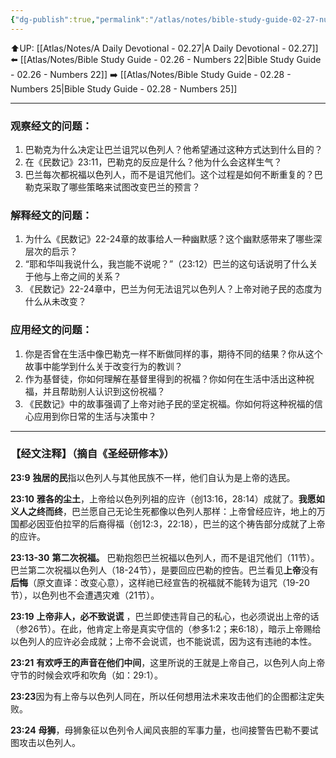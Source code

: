 ```yaml
---
{"dg-publish":true,"permalink":"/atlas/notes/bible-study-guide-02-27-numbers-23/"}
---
```


⬆️UP: [[Atlas/Notes/A Daily Devotional - 02.27\|A Daily Devotional - 02.27]]
⬅️ [[Atlas/Notes/Bible Study Guide - 02.26 - Numbers 22\|Bible Study Guide - 02.26 - Numbers 22]]
➡️ [[Atlas/Notes/Bible Study Guide - 02.28 - Numbers 25\|Bible Study Guide - 02.28 - Numbers 25]] 

---

### 观察经文的问题：

1. 巴勒克为什么决定让巴兰诅咒以色列人？他希望通过这种方式达到什么目的？
2. 在《民数记》23:11，巴勒克的反应是什么？他为什么会这样生气？
3. 巴兰每次都祝福以色列人，而不是诅咒他们。这个过程是如何不断重复的？巴勒克采取了哪些策略来试图改变巴兰的预言？

### 解释经文的问题：

1. 为什么《民数记》22-24章的故事给人一种幽默感？这个幽默感带来了哪些深层次的启示？
2. “耶和华叫我说什么，我岂能不说呢？”（23:12）巴兰的这句话说明了什么关于他与上帝之间的关系？
3. 《民数记》22-24章中，巴兰为何无法诅咒以色列人？上帝对祂子民的态度为什么从未改变？

### 应用经文的问题：

1. 你是否曾在生活中像巴勒克一样不断做同样的事，期待不同的结果？你从这个故事中能学到什么关于改变行为的教训？
2. 作为基督徒，你如何理解在基督里得到的祝福？你如何在生活中活出这种祝福，并且帮助别人认识到这份祝福？
3. 《民数记》中的故事强调了上帝对祂子民的坚定祝福。你如何将这种祝福的信心应用到你日常的生活与决策中？

---
### 【经文注释】（摘自《圣经研修本》）

**23:9** **独居的民**指以色列人与其他民族不一样，他们自认为是上帝的选民。

**23:10** **雅各的尘土**，上帝给以色列列祖的应许（创13:16，28:14）成就了。**我愿如义人之终而终**，巴兰愿自己无论生死都像以色列人那样：上帝曾经应许，地上的万国都必因亚伯拉罕的后裔得福（创12:3，22:18），巴兰的这个祷告部分成就了上帝的应许。

**23:13-30** **第二次祝福。** 巴勒抱怨巴兰祝福以色列人，而不是诅咒他们（11节）。巴兰第二次祝福以色列人（18-24节），是要回应巴勒的控告。巴兰看见**上帝**没有**后悔**（原文直译：改变心意），这样祂已经宣告的祝福就不能转为诅咒（19-20节），以色列也不会遭遇灾难（21节）。

**23:19** **上帝非人，必不致说谎** ，巴兰即使违背自己的私心，也必须说出上帝的话（参26节）。在此，他肯定上帝是真实守信的（参多1:2；来6:18），暗示上帝赐给以色列人的应许必会成就；上帝不会说谎，也不能说谎，因为这有违祂的本性。

**23:21** **有欢呼王的声音在他们中间**，这里所说的王就是上帝自己，以色列人向上帝守节的时候会欢呼和吹角（如：29:1）。

**23:23**因为有上帝与以色列人同在，所以任何想用法术来攻击他们的企图都注定失败。

**23:24** **母狮**，母狮象征以色列令人闻风丧胆的军事力量，也间接警告巴勒不要试图攻击以色列人。